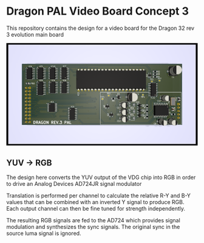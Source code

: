 # Dragon PAL Video Board Concept 3 #
This repository contains the design for
a video board for the Dragon 32 rev 3 
evolution main board

![Dragon 32 revision 3 PAL video pcb render](DragonYUV.png)

## YUV -> RGB ##
The design here converts the YUV output 
of the VDG chip into RGB in order to
drive an Analog Devices AD724JR 
signal modulator

Translation is performed per channel to calculate
the relative R-Y and B-Y values that can be 
combined with an inverted Y signal to produce
RGB. Each output channel can then be fine tuned for
strength independently.

The resulting RGB signals are fed to the
AD724 which provides signal modulation and
synthesizes the sync signals. The original
sync in the source luma signal is ignored.
